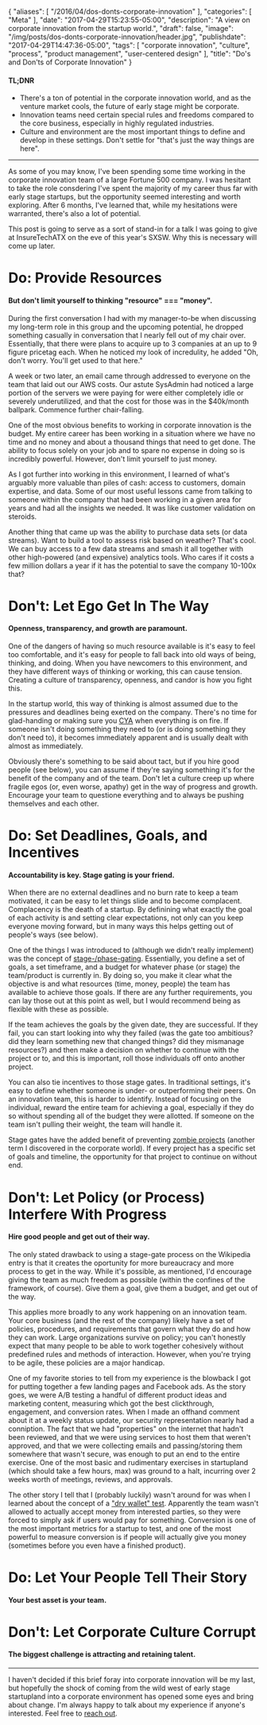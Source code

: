 {
   "aliases": [
      "/2016/04/dos-donts-corporate-innovation"
   ],
   "categories": [
      "Meta"
   ],
   "date": "2017-04-29T15:23:55-05:00",
   "description": "A view on corporate innovation from the startup world.",
   "draft": false,
   "image": "/img/posts/dos-donts-corporate-innovation/header.jpg",
   "publishdate": "2017-04-29T14:47:36-05:00",
   "tags": [
      "corporate innovation",
      "culture",
      "process",
      "product management",
      "user-centered design"
   ],
   "title": "Do's and Don'ts of Corporate Innovation"
}

<div class="tldnr">
  <h4>TL;DNR</h4>
  <ul>
    <li>There's a ton of potential in the corporate innovation world, and as the venture market cools, the future of early stage might be corporate.</li>
    <li>Innovation teams need certain special rules and freedoms compared to the core business, especially in highly regulated industries.</li>
    <li>Culture and environment are the most important things to define and develop in these settings. Don't settle for "that's just the way things are here".</li>
  </ul>
</div>
<hr/>

As some of you may know, I've been spending some time working in the corporate innovation team of a large Fortune 500 company. I was hesitant to take the role consdering I've spent the majority of my career thus far with early stage startups, but the opportunity seemed interesting and worth exploring. After 6 months, I've learned that, while my hesitations were warranted, there's also a lot of potential.

This post is going to serve as a sort of stand-in for a talk I was going to give at InsureTechATX on the eve of this year's SXSW. Why this is necessary will come up later.

# Do: Provide Resources <a name="resources" href="#resources"><i class="ion-link"></i></a>
#### But don't limit yourself to thinking "resource" === "money".

During the first conversation I had with my manager-to-be when discussing my long-term role in this group and the upcoming potential, he dropped something casually in conversation that I nearly fell out of my chair over. Essentially, that there were plans to acquire up to 3 companies at an up to 9 figure pricetag each. When he noticed my look of incredulity, he added "Oh, don't worry. You'll get used to that here."

A week or two later, an email came through addressed to everyone on the team that laid out our AWS costs. Our astute SysAdmin had noticed a large portion of the servers we were paying for were either completely idle or severely underutilized, and that the cost for those was in the $40k/month ballpark. Commence further chair-falling.

One of the most obvious benefits to working in corporate innovation is the budget. My entire career has been working in a situation where we have no time and no money and about a thousand things that need to get done. The ability to focus solely on your job and to spare no expense in doing so is incredibly powerful. However, don't limit yourself to just money.

As I got further into working in this environment, I learned of what's arguably more valuable than piles of cash: access to customers, domain expertise, and data. Some of our most useful lessons came from talking to someone within the company that had been working in a given area for years and had all the insights we needed. It was like customer validation on steroids.

Another thing that came up was the ability to purchase data sets (or data streams). Want to build a tool to assess risk based on weather? That's cool. We can buy access to a few data streams and smash it all together with other high-powered (and expensive) analytics tools. Who cares if it costs a few million dollars a year if it has the potential to save the company 10-100x that?

# Don't: Let Ego Get In The Way <a name="ego" href="#ego"><i class="ion-link"></i></a>
#### Openness, transparency, and growth are paramount.

One of the dangers of having so much resource available is it's easy to feel too comfortable, and it's easy for people to fall back into old ways of being, thinking, and doing. When you have newcomers to this environment, and they have different ways of thinking or working, this can cause tension. Creating a culture of transparency, openness, and candor is how you fight this.

In the startup world, this way of thinking is almost assumed due to the pressures and deadlines being exerted on the company. There's no time for glad-handing or making sure you <a href="https://www.google.com/search?q=CYA">CYA</a> when everything is on fire. If someone isn't doing something they need to (or is doing something they don't need to), it becomes immediately apparent and is usually dealt with almost as immediately.

Obviously there's something to be said about tact, but if you hire good people (see below), you can assume if they're saying something it's for the benefit of the company and of the team. Don't let a culture creep up where fragile egos (or, even worse, apathy) get in the way of progress and growth. Encourage your team to questione everything and to always be pushing themselves and each other.

# Do: Set Deadlines, Goals, and Incentives <a name="goals" href="#goals"><i class="ion-link"></i></a>
#### Accountability is key. Stage gating is your friend.

When there are no external deadlines and no burn rate to keep a team motivated, it can be easy to let things slide and to become complacent. Complacency is the death of a startup. By definining what exactly the goal of each activity is and setting clear expectations, not only can you keep everyone moving forward, but in many ways this helps getting out of people's ways (see below).

One of the things I was introduced to (although we didn't really implement) was the concept of <a href="https://en.wikipedia.org/wiki/Phase-gate_process">stage-/phase-gating</a>. Essentially, you define a set of goals, a set timeframe, and a budget for whatever phase (or stage) the team/product is currently in. By doing so, you make it clear what the objective is and what resources (time, money, people) the team has available to achieve those goals. If there are any further requirements, you can lay those out at this point as well, but I would recommend being as flexible with these as possible.

If the team achieves the goals by the given date, they are successful. If they fail, you can start looking into why they failed (was the gate too ambitious? did they learn something new that changed things? did they mismanage resources?) and then make a decision on whether to continue with the project or to, and this is important, roll those individuals off onto another project.

You can also tie incentives to those stage gates. In traditional settings, it's easy to define whether someone is under- or outperforming their peers. On an innovation team, this is harder to identify. Instead of focusing on the individual, reward the entire team for achieving a goal, especially if they do so without spending all of the budget they were allotted. If someone on the team isn't pulling their weight, the team will handle it.

Stage gates have the added benefit of preventing <a href="https://hbr.org/2015/03/zombie-projects-how-to-find-them-and-kill-them">zombie projects</a> (another term I discovered in the corporate world). If every project has a specific set of goals and timeline, the opportunity for that project to continue on without end.

# Don't: Let Policy (or Process) Interfere With Progress <a name="policy" href="#policy"><i class="ion-link"></i></a>
#### Hire good people and get out of their way.

The only stated drawback to using a stage-gate process on the Wikipedia entry is that it creates the oportunity for more bureaucracy and more process to get in the way. While it's possible, as mentioned, I'd encourage giving the team as much freedom as possible (within the confines of the framework, of course). Give them a goal, give them a budget, and get out of the way.

This applies more broadly to any work happening on an innovation team. Your core business (and the rest of the company) likely have a set of policies, procedures, and requirements that govern what they do and how they can work. Large organizations survive on policy; you can't honestly expect that many people to be able to work together cohesively without predefined rules and methods of interaction. However, when you're trying to be agile, these policies are a major handicap.

One of my favorite stories to tell from my experience is the blowback I got for putting together a few landing pages and Facebook ads. As the story goes, we were A/B testing a handful of different product ideas and marketing content, measuring which got the best clickthrough, engagement, and conversion rates. When I made an offhand comment about it at a weekly status update, our security representation nearly had a conniption. The fact that we had "properties" on the internet that hadn't been reviewed, and that we were using services to host them that weren't approved, and that we were collecting emails and passing/storing them somewhere that wasn't secure, was enough to put an end to the entire exercise. One of the most basic and rudimentary exercises in startupland (which should take a few hours, max) was ground to a halt, incurring over 2 weeks worth of meetings, reviews, and approvals.

The other story I tell that I (probably luckily) wasn't around for was when I learned about the concept of a <a href="http://www.movestheneedle.com/blog/enterprise-lean-startup-experiment-examples/">"dry wallet" test</a>. Apparently the team wasn't allowed to actually accept money from interested parties, so they were forced to simply ask if users would pay for something. Conversion is one of the most important metrics for a startup to test, and one of the most powerful to measure conversion is if people will actually give you money (sometimes before you even have a finished product).

# Do: Let Your People Tell Their Story <a name="story" href="#story"><i class="ion-link"></i></a>
#### Your best asset is your team.


# Don't: Let Corporate Culture Corrupt <a name="corporate" href="#corporate"><i class="ion-link"></i></a>
#### The biggest challenge is attracting and retaining talent.


<hr />

I haven't decided if this brief foray into corporate innovation will be my last, but hopefully the shock of coming from the wild west of early stage startupland into a corporate environment has opened some eyes and bring about change. I'm always happy to talk about my experience if anyone's interested. Feel free to <a href="mailto:me@bradorego.com">reach out</a>.
